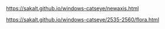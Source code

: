 https://sakalt.github.io/windows-catseye/newaxis.html

https://sakalt.github.io/windows-catseye/2535-2560/flora.html

